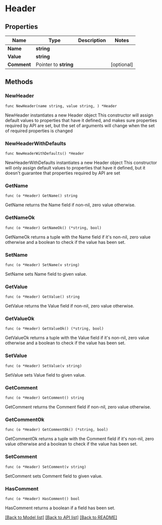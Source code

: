 # Header

## Properties

Name | Type | Description | Notes
------------ | ------------- | ------------- | -------------
**Name** | **string** |  | 
**Value** | **string** |  | 
**Comment** | Pointer to **string** |  | [optional] 

## Methods

### NewHeader

`func NewHeader(name string, value string, ) *Header`

NewHeader instantiates a new Header object
This constructor will assign default values to properties that have it defined,
and makes sure properties required by API are set, but the set of arguments
will change when the set of required properties is changed

### NewHeaderWithDefaults

`func NewHeaderWithDefaults() *Header`

NewHeaderWithDefaults instantiates a new Header object
This constructor will only assign default values to properties that have it defined,
but it doesn't guarantee that properties required by API are set

### GetName

`func (o *Header) GetName() string`

GetName returns the Name field if non-nil, zero value otherwise.

### GetNameOk

`func (o *Header) GetNameOk() (*string, bool)`

GetNameOk returns a tuple with the Name field if it's non-nil, zero value otherwise
and a boolean to check if the value has been set.

### SetName

`func (o *Header) SetName(v string)`

SetName sets Name field to given value.


### GetValue

`func (o *Header) GetValue() string`

GetValue returns the Value field if non-nil, zero value otherwise.

### GetValueOk

`func (o *Header) GetValueOk() (*string, bool)`

GetValueOk returns a tuple with the Value field if it's non-nil, zero value otherwise
and a boolean to check if the value has been set.

### SetValue

`func (o *Header) SetValue(v string)`

SetValue sets Value field to given value.


### GetComment

`func (o *Header) GetComment() string`

GetComment returns the Comment field if non-nil, zero value otherwise.

### GetCommentOk

`func (o *Header) GetCommentOk() (*string, bool)`

GetCommentOk returns a tuple with the Comment field if it's non-nil, zero value otherwise
and a boolean to check if the value has been set.

### SetComment

`func (o *Header) SetComment(v string)`

SetComment sets Comment field to given value.

### HasComment

`func (o *Header) HasComment() bool`

HasComment returns a boolean if a field has been set.


[[Back to Model list]](../README.md#documentation-for-models) [[Back to API list]](../README.md#documentation-for-api-endpoints) [[Back to README]](../README.md)


